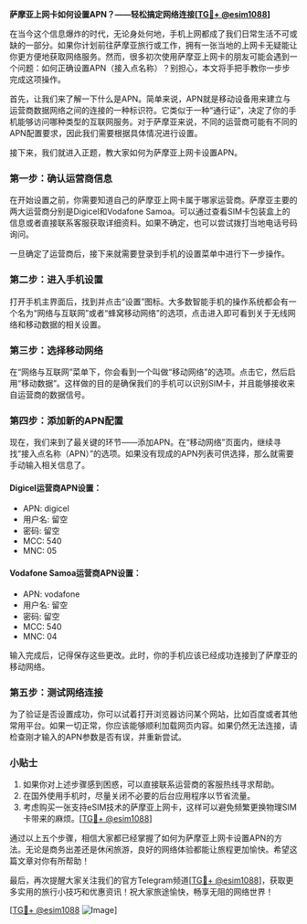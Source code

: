 **萨摩亚上网卡如何设置APN？——轻松搞定网络连接[[TG💪+ @esim1088](https://t.me/s/esim1088)]**

在当今这个信息爆炸的时代，无论身处何地，手机上网都成了我们日常生活不可或缺的一部分。如果你计划前往萨摩亚旅行或工作，拥有一张当地的上网卡无疑能让你更方便地获取网络服务。然而，很多初次使用萨摩亚上网卡的朋友可能会遇到一个问题：如何正确设置APN（接入点名称）？别担心，本文将手把手教你一步步完成这项操作。

首先，让我们来了解一下什么是APN。简单来说，APN就是移动设备用来建立与运营商数据网络之间的连接的一种标识符。它类似于一种“通行证”，决定了你的手机能够访问哪种类型的互联网服务。对于萨摩亚来说，不同的运营商可能有不同的APN配置要求，因此我们需要根据具体情况进行设置。

接下来，我们就进入正题，教大家如何为萨摩亚上网卡设置APN。

### 第一步：确认运营商信息

在开始设置之前，你需要知道自己的萨摩亚上网卡属于哪家运营商。萨摩亚主要的两大运营商分别是Digicel和Vodafone Samoa。可以通过查看SIM卡包装盒上的信息或者直接联系客服获取详细资料。如果不确定，也可以尝试拨打当地电话号码询问。

一旦确定了运营商后，接下来就需要登录到手机的设置菜单中进行下一步操作。

### 第二步：进入手机设置

打开手机主界面后，找到并点击“设置”图标。大多数智能手机的操作系统都会有一个名为“网络与互联网”或者“蜂窝移动网络”的选项，点击进入即可看到关于无线网络和移动数据的相关设置。

### 第三步：选择移动网络

在“网络与互联网”菜单下，你会看到一个叫做“移动网络”的选项。点击它，然后启用“移动数据”。这样做的目的是确保我们的手机可以识别SIM卡，并且能够接收来自运营商的数据信号。

### 第四步：添加新的APN配置

现在，我们来到了最关键的环节——添加APN。在“移动网络”页面内，继续寻找“接入点名称（APN）”的选项。如果没有现成的APN列表可供选择，那么就需要手动输入相关信息了。

#### Digicel运营商APN设置：
- APN: digicel
- 用户名: 留空
- 密码: 留空
- MCC: 540
- MNC: 05

#### Vodafone Samoa运营商APN设置：
- APN: vodafone
- 用户名: 留空
- 密码: 留空
- MCC: 540
- MNC: 04

输入完成后，记得保存这些更改。此时，你的手机应该已经成功连接到了萨摩亚的移动网络。

### 第五步：测试网络连接

为了验证是否设置成功，你可以试着打开浏览器访问某个网站，比如百度或者其他常用平台。如果一切正常，你应该能够顺利加载网页内容。如果仍然无法连接，请检查刚才输入的APN参数是否有误，并重新尝试。

### 小贴士

1. 如果你对上述步骤感到困惑，可以直接联系运营商的客服热线寻求帮助。
2. 在国外使用手机时，尽量关闭不必要的后台应用程序以节省流量。
3. 考虑购买一张支持eSIM技术的萨摩亚上网卡，这样可以避免频繁更换物理SIM卡带来的麻烦。[[TG💪+ @esim1088](https://t.me/s/esim1088)]

通过以上五个步骤，相信大家都已经掌握了如何为萨摩亚上网卡设置APN的方法。无论是商务出差还是休闲旅游，良好的网络体验都能让旅程更加愉快。希望这篇文章对你有所帮助！

最后，再次提醒大家关注我们的官方Telegram频道[[TG💪+ @esim1088](https://t.me/s/esim1088)]，获取更多实用的旅行小技巧和优惠资讯！祝大家旅途愉快，畅享无阻的网络世界！

[[TG💪+ @esim1088](https://t.me/s/esim1088) ![Image](https://i.postimg.cc/4NQfJmqS/Snipaste-2025-05-13-00-14-12.png)]